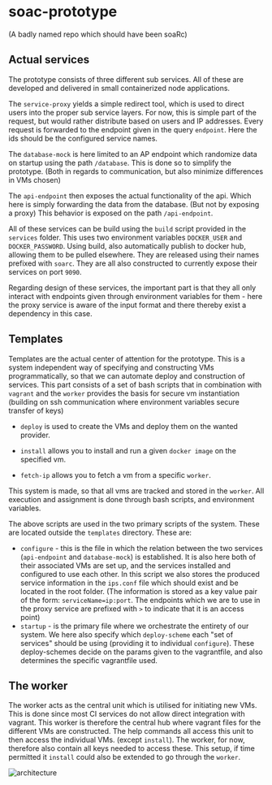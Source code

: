 # soac-prototype
(A badly named repo which should have been soaRc)

## Actual services
The prototype consists of three different sub services. All of these are developed and delivered in small containerized node applications.

The `service-proxy` yields a simple redirect tool, which is used to direct users into the proper sub service layers. For now, this is simple part of the request, but would rather distribute based on users and IP addresses. Every request is forwarded to the endpoint given in the query `endpoint`. Here the ids should be the configured service names.

The `database-mock` is here limited to an AP endpoint which randomize data on startup using the path `/database`. This is done so to simplify the prototype. (Both in regards to communication, but also minimize differences in VMs chosen)

The `api-endpoint` then exposes the actual functionality of the api. Which here is simply forwarding the data from the database. (But not by exposing a proxy) This behavior is exposed on the path `/api-endpoint`.

All of these services can be build using the `build` script provided in the `services` folder. This uses two environment variables `DOCKER_USER` and `DOCKER_PASSWORD`. Using build, also automatically publish to docker hub, allowing them to be pulled elsewhere. They are released using their names prefixed with `soarc`. They are all also constructed to currently expose their services on port `9090`.

Regarding design of these services, the important part is that they all only interact with endpoints given through environment variables for them - here the proxy service is aware of the input format and there thereby exist a dependency in this case.

## Templates
Templates are the actual center of attention for the prototype. This is a system independent way of specifying and constructing VMs programmatically, so that we can automate deploy and construction of services. This part consists of a set of bash scripts that in combination with `vagrant` and the `worker` provides the basis for secure vm instantiation (building on ssh communication where environment variables secure transfer of keys)

- `deploy` is used to create the VMs and deploy them on the wanted provider.

- `install` allows you to install and run a given `docker image` on the specified vm.

- `fetch-ip` allows you to fetch a vm from a specific `worker`.

This system is made, so that all vms are tracked and stored in the `worker`. All execution and assignment is done through bash scripts, and environment variables.

The above scripts are used in the two primary scripts of the system. These are located outside the `templates` directory. These are:

- `configure` - this is the file in which the relation between the two services (`api-endpoint` and `database-mock`) is established. It is also here both of their associated VMs are set up, and the services installed and configured to use each other. In this script we also stores the produced service information in the `ips.conf` file which should exist and be located in the root folder. (The information is stored as a key value pair of the form: `serviceName=ip:port`. The endpoints which we are to use in the proxy service are prefixed with `>` to indicate that it is an access point)
- `startup` - is the primary file where we orchestrate the entirety of our system. We here also specify which `deploy-scheme` each "set of services" should be using (providing it to individual `configure`). These deploy-schemes decide on the params given to the vagrantfile, and also determines the specific vagrantfile used.

## The worker
The worker acts as the central unit which is utilised for initiating new VMs. This is done since most CI services do not allow direct integration with vagrant. This worker is therefore the central hub where vagrant files for the different VMs are constructed. The help commands all access this unit to then access the individual VMs. (except `install`). The worker, for now, therefore also contain all keys needed to access these. This setup, if time permitted it `install` could also be extended to go through the `worker`.

![architecture](/soac-prototype/architecture.png)
